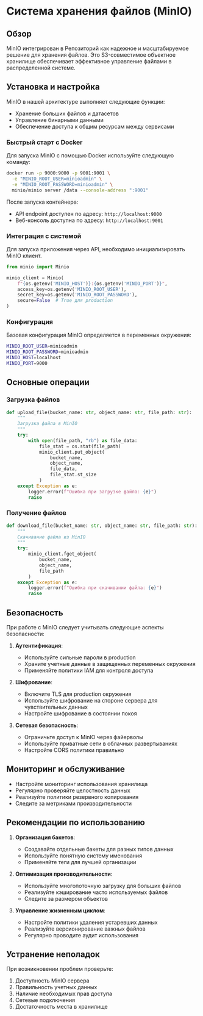 # Система хранения файлов (MinIO)

## Обзор

MinIO интегрирован в Репозиторий как надежное и масштабируемое решение для хранения файлов. Это S3-совместимое объектное хранилище обеспечивает эффективное управление файлами в распределенной системе.

## Установка и настройка

MinIO в нашей архитектуре выполняет следующие функции:
- Хранение больших файлов и датасетов
- Управление бинарными данными
- Обеспечение доступа к общим ресурсам между сервисами

### Быстрый старт с Docker

Для запуска MinIO с помощью Docker используйте следующую команду:

```bash
docker run -p 9000:9000 -p 9001:9001 \
  -e "MINIO_ROOT_USER=minioadmin" \
  -e "MINIO_ROOT_PASSWORD=minioadmin" \
  minio/minio server /data --console-address ":9001"
```
После запуска контейнера:
- API endpoint доступен по адресу: `http://localhost:9000`
- Веб-консоль доступна по адресу: `http://localhost:9001`

### Интеграция с системой

Для запуска приложения через API, необходимо инициализировать MinIO клиент.

```python
from minio import Minio

minio_client = Minio(
    f"{os.getenv('MINIO_HOST')}:{os.getenv('MINIO_PORT')}",
    access_key=os.getenv('MINIO_ROOT_USER'),
    secret_key=os.getenv('MINIO_ROOT_PASSWORD'),
    secure=False  # True для production
)
```

### Конфигурация

Базовая конфигурация MinIO определяется в переменных окружения:

```bash
MINIO_ROOT_USER=minioadmin
MINIO_ROOT_PASSWORD=minioadmin
MINIO_HOST=localhost
MINIO_PORT=9000
```

## Основные операции

### Загрузка файлов

```python
def upload_file(bucket_name: str, object_name: str, file_path: str):
    """
    Загрузка файла в MinIO
    """
    try:
        with open(file_path, "rb") as file_data:
            file_stat = os.stat(file_path)
            minio_client.put_object(
                bucket_name,
                object_name,
                file_data,
                file_stat.st_size
            )
    except Exception as e:
        logger.error(f"Ошибка при загрузке файла: {e}")
        raise
```

### Получение файлов

```python
def download_file(bucket_name: str, object_name: str, file_path: str):
    """
    Скачивание файла из MinIO
    """
    try:
        minio_client.fget_object(
            bucket_name,
            object_name,
            file_path
        )
    except Exception as e:
        logger.error(f"Ошибка при скачивании файла: {e}")
        raise
```

## Безопасность

При работе с MinIO следует учитывать следующие аспекты безопасности:

1. **Аутентификация**:
   - Используйте сильные пароли в production
   - Храните учетные данные в защищенных переменных окружения
   - Применяйте политики IAM для контроля доступа

2. **Шифрование**:
   - Включите TLS для production окружения
   - Используйте шифрование на стороне сервера для чувствительных данных
   - Настройте шифрование в состоянии покоя

3. **Сетевая безопасность**:
   - Ограничьте доступ к MinIO через файерволы
   - Используйте приватные сети в облачных развертываниях
   - Настройте CORS политики правильно

## Мониторинг и обслуживание

- Настройте мониторинг использования хранилища
- Регулярно проверяйте целостность данных
- Реализуйте политики резервного копирования
- Следите за метриками производительности

## Рекомендации по использованию

1. **Организация бакетов**:
   - Создавайте отдельные бакеты для разных типов данных
   - Используйте понятную систему именования
   - Применяйте теги для лучшей организации

2. **Оптимизация производительности**:
   - Используйте многопоточную загрузку для больших файлов
   - Реализуйте кэширование часто используемых файлов
   - Следите за размером объектов

3. **Управление жизненным циклом**:
   - Настройте политики удаления устаревших данных
   - Реализуйте версионирование важных файлов
   - Регулярно проводите аудит использования

## Устранение неполадок

При возникновении проблем проверьте:

1. Доступность MinIO сервера
2. Правильность учетных данных
3. Наличие необходимых прав доступа
4. Сетевые подключения
5. Достаточность места в хранилище 